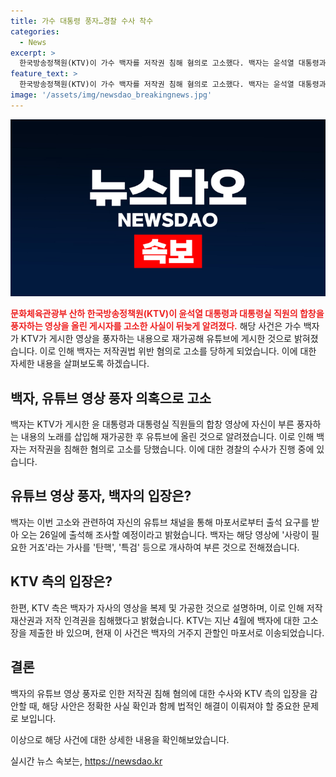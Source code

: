 ```yaml
---
title: 가수 대통령 풍자…경찰 수사 착수
categories:
  - News
excerpt: >
  한국방송정책원(KTV)이 가수 백자를 저작권 침해 혐의로 고소했다. 백자는 윤석열 대통령과 직원들의 합창 영상에 탄핵, 특검 등을 노래하며 재가공하여 유튜브에 올렸는데, 이에 대한 고소장이 마포경찰서로 접수됐다. 백자는 이에 따라 출석 요구를 받고 수사를 받을 예정이다. KTV는 백자가 제작한 영상을 불법 복제하고 가공하여 저작권을 침해했다고 주장했다. 사건은 세종 남부경찰서로 이송됐다. (150자)
feature_text: >
  한국방송정책원(KTV)이 가수 백자를 저작권 침해 혐의로 고소했다. 백자는 윤석열 대통령과 직원들의 합창 영상에 탄핵, 특검 등을 노래하며 재가공하여 유튜브에 올렸는데, 이에 대한 고소장이 마포경찰서로 접수됐다. 백자는 이에 따라 출석 요구를 받고 수사를 받을 예정이다. KTV는 백자가 제작한 영상을 불법 복제하고 가공하여 저작권을 침해했다고 주장했다. 사건은 세종 남부경찰서로 이송됐다. (150자)
image: '/assets/img/newsdao_breakingnews.jpg'
---
```


<p><img src="/assets/img/newsdao_breakingnews.jpg" alt="bookingtag 속보" /></p>

<p><b><span style="color: #ee2323;">문화체육관광부 산하 한국방송정책원(KTV)이 윤석열 대통령과 대통령실 직원의 합창을 풍자하는 영상을 올린 게시자를 고소한 사실이 뒤늦게 알려졌다.</span></b> 해당 사건은 가수 백자가 KTV가 게시한 영상을 풍자하는 내용으로 재가공해 유튜브에 게시한 것으로 밝혀졌습니다. 이로 인해 백자는 저작권법 위반 혐의로 고소를 당하게 되었습니다. 이에 대한 자세한 내용을 살펴보도록 하겠습니다.</p>

<h2 data-ke-size="size26">백자, 유튜브 영상 풍자 의혹으로 고소</h2>

<p data-ke-size="size16">백자는 KTV가 게시한 윤 대통령과 대통령실 직원들의 합창 영상에 자신이 부른 풍자하는 내용의 노래를 삽입해 재가공한 후 유튜브에 올린 것으로 알려졌습니다. 이로 인해 백자는 저작권을 침해한 혐의로 고소를 당했습니다. 이에 대한 경찰의 수사가 진행 중에 있습니다.</p>

<h2 data-ke-size="size26">유튜브 영상 풍자, 백자의 입장은?</h2>

<p data-ke-size="size16">백자는 이번 고소와 관련하여 자신의 유튜브 채널을 통해 마포서로부터 출석 요구를 받아 오는 26일에 출석해 조사할 예정이라고 밝혔습니다. 백자는 해당 영상에 '사랑이 필요한 거죠'라는 가사를 '탄핵', '특검' 등으로 개사하여 부른 것으로 전해졌습니다.</p>

<h2 data-ke-size="size26">KTV 측의 입장은?</h2>

<p data-ke-size="size16">한편, KTV 측은 백자가 자사의 영상을 복제 및 가공한 것으로 설명하며, 이로 인해 저작 재산권과 저작 인격권을 침해했다고 밝혔습니다. KTV는 지난 4월에 백자에 대한 고소장을 제출한 바 있으며, 현재 이 사건은 백자의 거주지 관할인 마포서로 이송되었습니다.</p>

<h2 data-ke-size="size26">결론</h2>

<p data-ke-size="size16">백자의 유튜브 영상 풍자로 인한 저작권 침해 혐의에 대한 수사와 KTV 측의 입장을 감안할 때, 해당 사안은 정확한 사실 확인과 함께 법적인 해결이 이뤄져야 할 중요한 문제로 보입니다.</p>

<p>이상으로 해당 사건에 대한 상세한 내용을 확인해보았습니다.</p>
실시간 뉴스 속보는, <a href="https://newsdao.kr" rel="dofollow">https://newsdao.kr</a>


